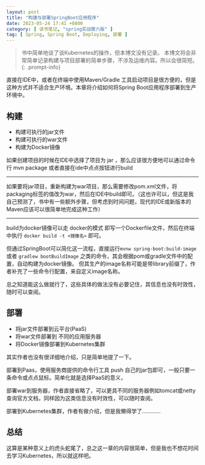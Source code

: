 ```yaml
---
layout: post
title: "构建与部署SpringBoot应用程序"
date: 2023-05-24 17:41 +0800
category: [ 读书笔记, "spring实战第六版" ]
tag: [ Spring, Spring Boot, Deploying, 部署 ]
---
```


> 书中简单地谈了谈Kubernetes的操作，但本博文没有记录。 本博文将会非常简单记录构建与项目部署的简单步骤，不涉及运维内容。所以会很简短。
{: .prompt-info}

直接在IDE中，或者在终端中使用Maven/Gradle 工具启动项目是很方便的，但是这种方式并不适合生产环境。本章将介绍如何将Spring
Boot应用程序部署到生产环境中。

## 构建

- 构建可执行的jar文件
- 构建可执行的war文件
- 构建为Docker镜像

如果创建项目的时候在IDE中选择了项目为 jar ，那么应该很方便地可以通过命令行 mvn package 或者直接在ide中点点按钮进行build

---

如果要将jar项目，重新构建为war项目，那么需要修改pom.xml文件，将packaging标签的值改为war，然后在IDE中build即可。（这也许可以，但这是我自己预测了，书中有一些额外步骤，但考虑到时间问题，现代的IDE或新版本的Maven应该可以很简单地完成这种工作）

---

build为docker镜像可以走 docker的模式 即写一个Dockerfile文件，然后在终端中执行 `docker build -t <镜像名>` 即可。

但通过SpringBoot可以简化这一流程，直接运行`mvnw spring-boot:build-image` 或者 `gradlew bootBuildImage`
之类的命令，其会根据pom或gradle文件中的配置，自动构建为docker镜像。
但其生产的image名称可能是带library前缀了，作者补充了一些命令行配置，来自定义image名称。

总之知道能这么做就行了，这些具体的做法没有必要记住，其信息也没有时效性，随时可以查阅。

## 部署

- 将jar文件部署到云平台(PaaS)
- 将war文件部署到 不同的应用服务器
- 将Docker镜像部署到Kubernetes集群

其实作者也没有很详细地介绍，只是简单地提了一下。

部署到Paas，使用服务商提供的命令行工具 push 自己的jar包即可，一般只要一条命令或点点鼠标。简单化就是选择PaaS的意义，

部署war到服务器，作者直接省略了，可以更具不同的服务器例如tomcat或netty查询官方文档，同样因为这类信息没有时效性，可以随时查阅。

部署到Kubernetes集群，作者有做介绍，但是我懒得学了…………

## 总结

这算是某种意义上的虎头蛇尾了，总之这一章的内容很简单，但是我也不想花时间去学习Kubernetes，所以就这样吧。
